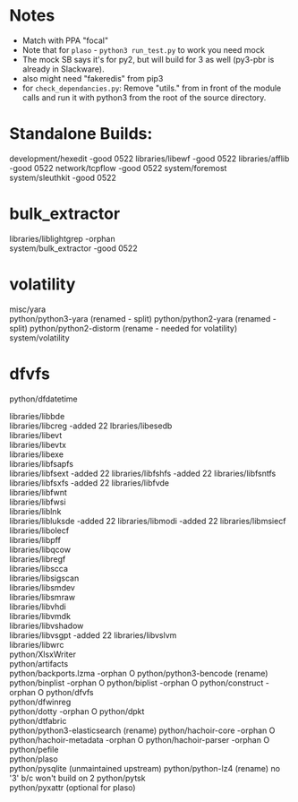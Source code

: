 
# Notes
-  Match with PPA "focal"
-  Note that for `plaso` - `python3 run_test.py` to work you need mock 
-  The mock SB says it's for py2, but will build for 3 as well (py3-pbr is already
   in Slackware).
-  also might need "fakeredis" from pip3
-  for `check_dependancies.py`: Remove "utils." from in front of the module
   calls and run it with python3 from the root of the source directory.

# Standalone Builds:
development/hexedit              -good      0522
libraries/libewf                 -good      0522
libraries/afflib                 -good      0522
network/tcpflow                  -good      0522
system/foremost                
system/sleuthkit                 -good      0522

# bulk_extractor
libraries/liblightgrep           -orphan      
system/bulk_extractor            -good      0522

# volatility
misc/yara                        
python/python3-yara              (renamed - split)
python/python2-yara              (renamed - split)
python/python2-distorm           (rename - needed for volatility)
system/volatility                

# dfvfs
python/dfdatetime                



libraries/libbde                 
libraries/libcreg                -added       22
lbraries/libesedb                
libraries/libevt                  
libraries/libevtx                
libraries/libexe                 
libraries/libfsapfs              
libraries/libfsext               -added       22
libraries/libfshfs               -added       22
libraries/libfsntfs              
libraries/libfsxfs               -added       22
libraries/libfvde                
libraries/libfwnt                
libraries/libfwsi                
libraries/liblnk                 
libraries/libluksde              -added       22
libraries/libmodi                -added       22
libraries/libmsiecf              
libraries/libolecf               
libraries/libpff                 
libraries/libqcow                
libraries/libregf                
libraries/libscca                
libraries/libsigscan             
libraries/libsmdev               
libraries/libsmraw               
libraries/libvhdi                  
libraries/libvmdk                
libraries/libvshadow             
libraries/libvsgpt               -added       22
libraries/libvslvm               
libraries/libwrc                 
python/XlsxWriter                 
python/artifacts                 
python/backports.lzma            -orphan      O
python/python3-bencode           (rename)
python/binplist                  -orphan      O
python/biplist                   -orphan      O
python/construct                 -orphan      O
python/dfvfs                     
python/dfwinreg                  
python/dotty                     -orphan      O
python/dpkt                      
python/dtfabric                    
python/python3-elasticsearch     (rename)
python/hachoir-core              -orphan      O
python/hachoir-metadata          -orphan      O
python/hachoir-parser            -orphan      O
python/pefile                    
python/plaso                     
python/pysqlite                  (unmaintained upstream)
python/python-lz4                (rename) no '3' b/c won't build on 2
python/pytsk                     
python/pyxattr                   (optional for plaso)

